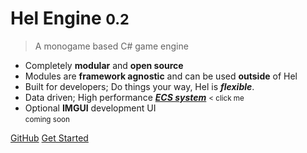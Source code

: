<!-- _coverpage.md -->

<!-- ![logo](_media/icon.svg) -->

# Hel Engine <small>0.2</small>

> A monogame based C# game engine

- Completely **modular** and **open source**
- Modules are **framework agnostic** and can be used **outside** of Hel
- Built for developers; Do things your way, Hel is _**flexible**_.
- Data driven; High performance _**[ECS system](https://github.com/HelEngine/Hel.ECS)**_ <small>< click me</small>
- Optional **IMGUI** development UI<small>*</small> 
<br>*<small>coming soon</small>

[GitHub](https://github.com/HelEngine)
[Get Started](#docsify)